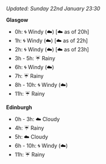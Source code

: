 *Updated: Sunday 22nd January 23:30*

**Glasgow**

* 0h: :cyclone: Windy (:cloud:) [:cloud: as of 20h]
* 1h: :cyclone: Windy (:cloud:) [:cloud: as of 22h]
* 2h: :cyclone: Windy (:cloud:) [:cloud: as of 23h]
* 3h - 5h: :umbrella: Rainy
* 6h: :cyclone: Windy (:cloud:)
* 7h: :umbrella: Rainy
* 8h - 10h: :cyclone: Windy (:cloud:)
* 11h: :umbrella: Rainy

**Edinburgh**

* 0h - 3h: :cloud: Cloudy
* 4h: :umbrella: Rainy
* 5h: :cloud: Cloudy
* 6h - 10h: :cyclone: Windy (:cloud:)
* 11h: :umbrella: Rainy
